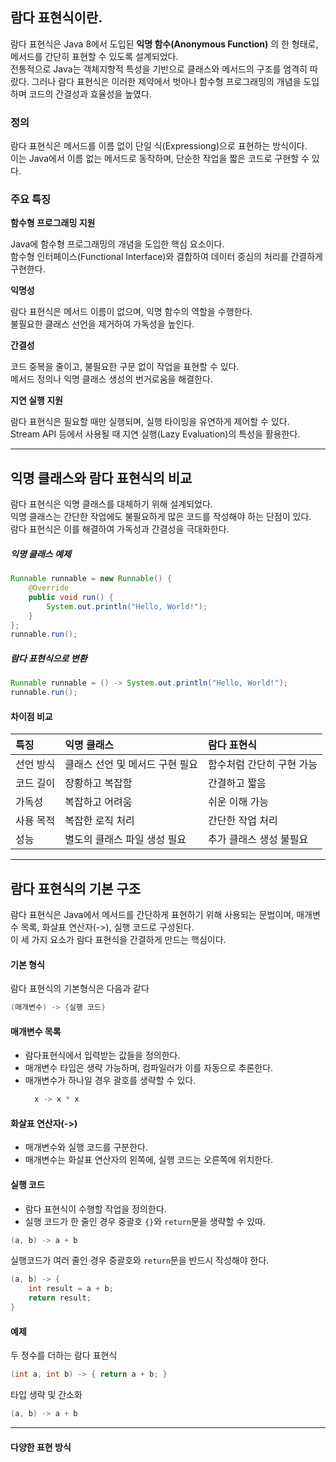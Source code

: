 ## 람다 표현식이란.
람다 표현식은 Java 8에서 도입된 **익명 함수(Anonymous Function)** 의 한 형태로, 메서드를 간단히 표현할 수 있도록 설계되었다.<br>
전통적으로 Java는 객체지향적 특성을 기반으로 클래스와 메서드의 구조를 엄격히 따랐다. 그러나 람다 표현식은 이러한 제약에서 벗아나 함수형 프로그래밍의 개념을 도입하며 코드의 간결성과 효율성을 높였다.

### 정의
람다 표현식은 메서드를 이름 없이 단일 식(Expressiong)으로 표현하는 방식이다.<br>
이는 Java에서 이름 없는 메서드로 동작하며, 단순한 작업을 짧은 코드로 구현할 수 있다.

### 주요 특징
**함수형 프로그래밍 지원**

Java에 함수형 프로그래밍의 개념을 도입한 핵심 요소이다.<br>
함수형 인터페이스(Functional Interface)와 결합하여 데이터 중심의 처리를 간결하게 구현한다.

**익명성**

람다 표현식은 메서드 이름이 없으며, 익명 함수의 역할을 수행한다.<br>
불필요한 클래스 선언을 제거하여 가독성을 높인다.

**간결성**

코드 중복을 줄이고, 불필요한 구문 없이 작업을 표현할 수 있다.<br>
메서드 정의나 익명 클래스 생성의 번거로움을 해결한다.

**지연 실행 지원**

람다 표현식은 필요할 때만 실행되며, 실행 타이밍을 유연하게 제어할 수 있다.<br>
Stream API 등에서 사용될 때 지연 실행(Lazy Evaluation)의 특성을 활용한다.

-----------------------
## 익명 클래스와 람다 표현식의 비교
람다 표현식은 익명 클래스를 대체하기 위해 설계되었다.<br>
익명 클래스는 간단한 작업에도 불필요하게 많은 코드를 작성해야 하는 단점이 있다.<br>
람다 표현식은 이를 해결하여 가독성과 간결성을 극대화한다.

##### 익명 클래스 예제
```java
Runnable runnable = new Runnable() {
    @Override
    public void run() {
        System.out.println("Hello, World!");
    }
};
runnable.run();
```
##### 람다 표현식으로 변환
```java
Runnable runnable = () -> System.out.println("Hello, World!");
runnable.run();
```

#### 차이점 비교
|특징|익명 클래스|람다 표현식|
|:--|:--|:--|
|선언 방식|클래스 선언 및 메서드 구현 필요|함수처럼 간단히 구현 가능|
|코드 길이|장황하고 복잡함|간결하고 짧음|
|가독성|복잡하고 어려움|쉬운 이해 가능|
|사용 목적|복잡한 로직 처리|간단한 작업 처리|
|성능|별도의 클래스 파일 생성 필요|추가 클래스 생성 불필요|

-------------------------------
## 람다 표현식의 기본 구조
람다 표현식은 Java에서 메서드를 간단하게 표현하기 위해 사용되는 문법이며, 매개변수 목록, 화살표 연산자(->), 실행 코드로 구성된다.<br>
이 세 가지 요소가 람다 표현식을 간결하게 만드는 핵심이다.

#### 기본 형식
람다 표현식의 기본형식은 다음과 같다
```java
(매개변수) -> {실행 코드}
```

#### 매개변수 목록
+ 람다표현식에서 입력받는 값들을 정의한다.
+ 매개변수 타입은 생략 가능하며, 컴파일러가 이를 자동으로 추론한다.
+ 매개변수가 하나일 경우 괄호를 생략할 수 있다.
  ```java
    x -> x * x
  ```

#### 화살표 연산자(->)
+ 매개변수와 실행 코드를 구분한다.
+ 매개변수는 화살표 연산자의 왼쪽에, 실행 코드는 오른쪽에 위치한다.

#### 실행 코드
+ 람다 표현식이 수행할 작업을 정의한다.
+ 실행 코드가 한 줄인 경우 중괄호 ```{}```와 ```return```문을 생략할 수 있따.
```java
(a, b) -> a + b
```
실행코드가 여러 줄인 경우 중괄호와 ```return```문을 반드시 작성해야 한다.
```java
(a, b) -> {
    int result = a + b;
    return result;
}
```

#### 예제
두 정수를 더하는 람다 표현식
```java
(int a, int b) -> { return a + b; }
```
타입 생략 및 간소화
```java
(a, b) -> a + b
```
--------------------
#### 다양한 표현 방식
